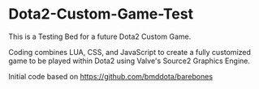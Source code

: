 # Dota2-Custom-Game-Test
This is a Testing Bed for a future Dota2 Custom Game.

Coding combines LUA, CSS, and JavaScript to create a fully customized game to be played within Dota2 using Valve's Source2 Graphics Engine.

Initial code based on https://github.com/bmddota/barebones

